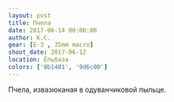 ```yaml
---
layout: post
title: Пчела
date: 2017-06-14 00:00:00
author: К.С.
gear: [E-3 , 35mm macro]
shoot_date: 2017-06-12
location: Ёльбаза
colors: ['0b1401', '9d6c00']
---
```

Пчела, извазюканая в одуванчиковой пыльце.
